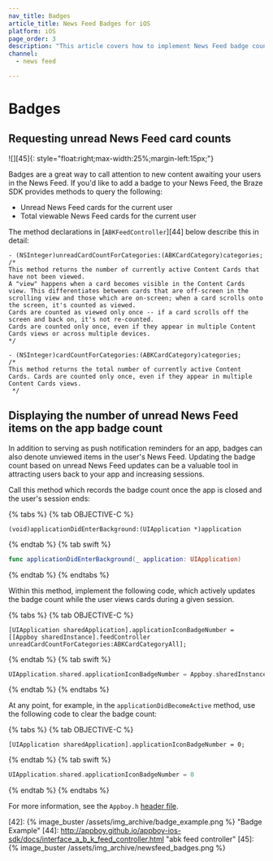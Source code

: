 ```yaml
---
nav_title: Badges
article_title: News Feed Badges for iOS
platform: iOS
page_order: 3
description: "This article covers how to implement News Feed badge counts in your iOS application."
channel:
  - news feed

---
```


# Badges

## Requesting unread News Feed card counts

![][45]{: style="float:right;max-width:25%;margin-left:15px;"}

Badges are a great way to call attention to new content awaiting your users in the News Feed. If you'd like to add a badge to your News Feed, the Braze SDK provides methods to query the following:

- Unread News Feed cards for the current user
- Total viewable News Feed cards for the current user

The method declarations in [`ABKFeedController`][44] below describe this in detail:

```
- (NSInteger)unreadCardCountForCategories:(ABKCardCategory)categories;
/*
This method returns the number of currently active Content Cards that have not been viewed.
A "view" happens when a card becomes visible in the Content Cards view. This differentiates between cards that are off-screen in the scrolling view and those which are on-screen; when a card scrolls onto the screen, it's counted as viewed.
Cards are counted as viewed only once -- if a card scrolls off the screen and back on, it's not re-counted.
Cards are counted only once, even if they appear in multiple Content Cards views or across multiple devices.
*/

- (NSInteger)cardCountForCategories:(ABKCardCategory)categories;
/* 
This method returns the total number of currently active Content Cards. Cards are counted only once, even if they appear in multiple Content Cards views.
 */
 ```

## Displaying the number of unread News Feed items on the app badge count

In addition to serving as push notification reminders for an app, badges can also denote unviewed items in the user's News Feed. Updating the badge count based on unread News Feed updates can be a valuable tool in attracting users back to your app and increasing sessions.

Call this method which records the badge count once the app is closed and the user's session ends:

{% tabs %}
{% tab OBJECTIVE-C %}

```objc
(void)applicationDidEnterBackground:(UIApplication *)application
```

{% endtab %}
{% tab swift %}

```swift
func applicationDidEnterBackground(_ application: UIApplication)
```

{% endtab %}
{% endtabs %}

Within this method, implement the following code, which actively updates the badge count while the user views cards during a given session.

{% tabs %}
{% tab OBJECTIVE-C %}

```objc
[UIApplication sharedApplication].applicationIconBadgeNumber = [[Appboy sharedInstance].feedController unreadCardCountForCategories:ABKCardCategoryAll];
```

{% endtab %}
{% tab swift %}

```swift
UIApplication.shared.applicationIconBadgeNumber = Appboy.sharedInstance()?.feedController.unreadCardCount(forCategories: ABKCardCategory.all) ?? 0
```

{% endtab %}
{% endtabs %}

At any point, for example, in the `applicationDidBecomeActive` method, use the following code to clear the badge count:

{% tabs %}
{% tab OBJECTIVE-C %}

```objc
[UIApplication sharedApplication].applicationIconBadgeNumber = 0;
```

{% endtab %}
{% tab swift %}

```swift
UIApplication.shared.applicationIconBadgeNumber = 0
```

{% endtab %}
{% endtabs %}

For more information, see the `Appboy.h` [header file][15].

[15]: https://github.com/Appboy/appboy-ios-sdk/blob/master/AppboyKit/include/Appboy.h "Appboy.h Header File"
[42]: {% image_buster /assets/img_archive/badge_example.png %} "Badge Example"
[44]: http://appboy.github.io/appboy-ios-sdk/docs/interface_a_b_k_feed_controller.html "abk feed controller"
[45]: {% image_buster /assets/img_archive/newsfeed_badges.png %}